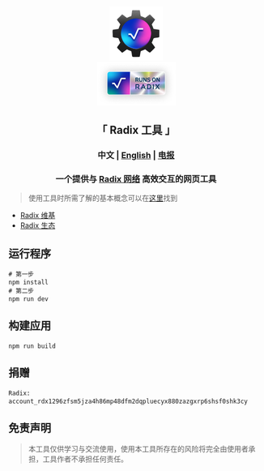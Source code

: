 <div align="center">
    <img style="user-select:none" draggable="false" src="public/electron.png" width="106">
</div>

<div align="center">
    <img style="user-select:none" draggable="false" src="public/RunsOnRadix.webp" width="155">
</div>

<h2 align="center">「 Radix 工具 」</h2>

<h3 align="center">
    中文 | 
    <a href="README.md">English</a> | 
    <a href="https://t.me/radix_desktop_tool">电报</a>
</h3>

<h3 align="center">
    一个提供与 <a href="https://www.radixdlt.com/">Radix 网络</a> 高效交互的网页工具
</h3>

> 使用工具时所需了解的基本概念可以在[这里](https://docs.radixdlt.com/)找到

<ul>
    <li>
        <a href="https://radix.wiki/ecosystem/radix-desktop-tool">Radix 维基</a>
    </li>
    <li>
        <a href="https://radixecosystem.com/projects/radix-desktop-tool">Radix 生态</a>
    </li>
</ul>

## 运行程序

```shell
# 第一步
npm install
# 第二步
npm run dev
```

## 构建应用

```shell
npm run build
```

## 捐赠

```shell
Radix: account_rdx1296zfsm5jza4h86mp48dfm2dqpluecyx880zazgxrp6shsf0shk3cy
```

## 免责声明

> 本工具仅供学习与交流使用，使用本工具所存在的风险将完全由使用者承担，工具作者不承担任何责任。
